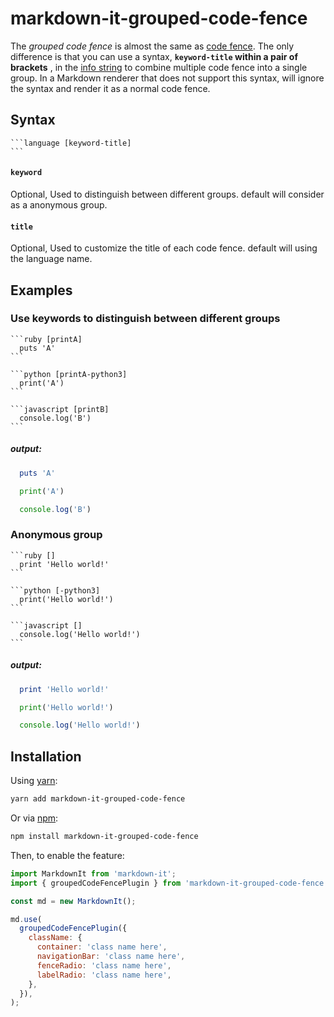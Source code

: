 # markdown-it-grouped-code-fence
The _grouped code fence_ is almost the same as [code fence](https://spec.commonmark.org/0.28/#code-fence). The only difference is that you can use a syntax, __`keyword-title` within a pair of brackets__ , in the [info string](https://spec.commonmark.org/0.28/#info-string) to combine multiple code fence into a single group. In a Markdown renderer that does not support this syntax, will ignore the syntax and render it as a normal code fence.

## Syntax
~~~
```language [keyword-title]
```
~~~
#### `keyword`
Optional, Used to distinguish between different groups. default will consider as a anonymous group.
#### `title`
Optional, Used to customize the title of each code fence. default will using the language name.

## Examples
### Use keywords to distinguish between different groups
~~~
```ruby [printA]
  puts 'A'
```

```python [printA-python3]
  print('A')
```

```javascript [printB]
  console.log('B')
```
~~~
##### output:
```ruby [printA]
  puts 'A'
```

```python [printA-python3]
  print('A')
```

```javascript [printB]
  console.log('B')
```

### Anonymous group
~~~
```ruby []
  print 'Hello world!'
```

```python [-python3]
  print('Hello world!')
```

```javascript []
  console.log('Hello world!')
```
~~~

##### output:
```ruby []
  print 'Hello world!'
```

```python [-python3]
  print('Hello world!')
```

```javascript []
  console.log('Hello world!')
```

## Installation

Using [yarn](https://yarnpkg.com/):
```bash
yarn add markdown-it-grouped-code-fence
```

Or via [npm](https://docs.npmjs.com):
```bash
npm install markdown-it-grouped-code-fence
```

Then, to enable the feature:

```javascript
import MarkdownIt from 'markdown-it';
import { groupedCodeFencePlugin } from 'markdown-it-grouped-code-fence';

const md = new MarkdownIt();

md.use(
  groupedCodeFencePlugin({
    className: {
      container: 'class name here',
      navigationBar: 'class name here',
      fenceRadio: 'class name here',
      labelRadio: 'class name here',
    },
  }),
);
```

